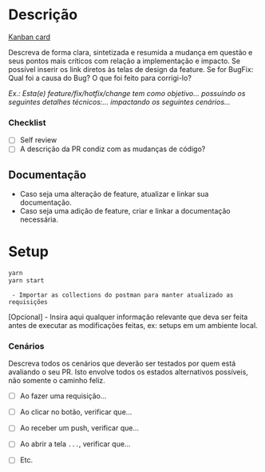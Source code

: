 # Descrição

[Kanban card](url)

Descreva de forma clara, sintetizada e resumida a mudança em questão e seus pontos mais críticos com relação a implementação e impacto. Se possível inserir os link diretos às telas de design da feature. 
Se for BugFix: Qual foi a causa do Bug? O que foi feito para corrigi-lo?

_Ex.: Esta(e) feature/fix/hotfix/change tem como objetivo... possuindo os seguintes detalhes técnicos:... impactando os seguintes cenários..._

### Checklist

- [ ] Self review
- [ ] A descrição da PR condiz com as mudanças de código? 

## Documentação

- Caso seja uma alteração de feature, atualizar e linkar sua documentação.
- Caso seja uma adição de feature, criar e linkar a documentação necessária.

# Setup

```bash
yarn
yarn start
```

```Postman
 - Importar as collections do postman para manter atualizado as requisições
```

[Opcional] - Insira aqui qualquer informação relevante que deva ser feita antes de executar as modificações feitas, ex: setups em um ambiente local.



### Cenários

Descreva todos os cenários que deverão ser testados por quem está avaliando o seu PR. Isto envolve todos os estados alternativos possíveis, não somente o caminho feliz.

- [ ] Ao fazer uma requisição...
- [ ] Ao clicar no botão, verificar que...
- [ ] Ao receber um push, verificar que...
- [ ] Ao abrir a tela `...`, verificar que...
- [ ] Etc.

